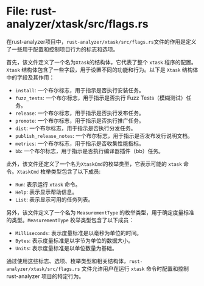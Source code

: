 # File: rust-analyzer/xtask/src/flags.rs

在rust-analyzer项目中，`rust-analyzer/xtask/src/flags.rs`文件的作用是定义了一些用于配置和控制项目行为的标志和选项。

首先，该文件定义了一个名为`Xtask`的结构体，它代表了整个 `xtask` 程序的配置。`Xtask` 结构体包含了一些字段，用于设置不同的功能和行为。以下是 `Xtask` 结构体中的字段及其作用：

- `install`: 一个布尔标志，用于指示是否执行安装任务。
- `fuzz_tests`: 一个布尔标志，用于指示是否执行 Fuzz Tests（模糊测试）任务。
- `release`: 一个布尔标志，用于指示是否执行发布任务。
- `promote`: 一个布尔标志，用于指示是否执行推广任务。
- `dist`: 一个布尔标志，用于指示是否执行分发任务。
- `publish_release_notes`: 一个布尔标志，用于指示是否发布发行说明文档。
- `metrics`: 一个布尔标志，用于指示是否收集性能指标。
- `bb`: 一个布尔标志，用于指示是否执行编译器插件（bb）任务。

此外，该文件还定义了一个名为`XtaskCmd`的枚举类型，它表示可能的 `xtask` 命令。`XtaskCmd` 枚举类型包含了以下成员:

- `Run`: 表示运行 `xtask` 命令。
- `Help`: 表示显示帮助信息。
- `List`: 表示显示可用的任务列表。

另外，该文件定义了一个名为 `MeasurementType` 的枚举类型，用于确定度量标准的类型。`MeasurementType` 枚举类型包含了以下成员：

- `Milliseconds`: 表示度量标准是以毫秒为单位的时间。
- `Bytes`: 表示度量标准是以字节为单位的数据大小。
- `Units`: 表示度量标准是以单位数量为基础。

通过使用这些标志、选项、枚举类型和相关结构体，`rust-analyzer/xtask/src/flags.rs` 文件允许用户在运行 `xtask` 命令时配置和控制 rust-analyzer 项目的特定行为。

